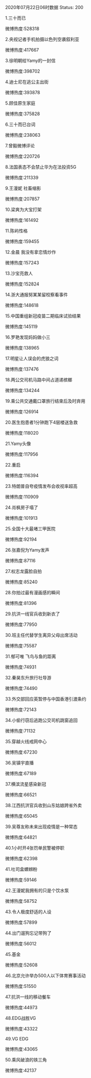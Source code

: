 2020年07月22日06时数据
Status: 200

1.三十而已

微博热度:528318

2.央视记者手机拍摄以色列空袭叙利亚

微博热度:417667

3.徐明朝给Yamy的一封信

微博热度:398702

4.迪士尼在逃公主出街

微博热度:393878

5.顾佳原生家庭

微博热度:375828

6.三十而已台词

微博热度:238063

7.曾毅微博评论

微博热度:220726

8.法国表态不会禁止华为在法投资5G

微博热度:211339

9.王漫妮 社畜缩影

微博热度:207857

10.梁爽为大宝打架

微博热度:161492

11.陈屿性格

微博热度:159455

12.金晨 我没有拿恋情炒作

微博热度:157243

13.沙宝亮救人

微博热度:152824

14.浙大通报努某某留校察看事件

微博热度:148618

15.中国重组新冠疫苗二期临床试验结果

微博热度:145119

16.罗艳发现妈妈做小三

微博热度:138965

17.明星让人误会的虎狼之词

微博热度:137476

18.两公交司机马路中间占道递槟榔

微博热度:134244

19.乘公共交通戴口罩旅行结束后及时弃用

微博热度:126914

20.医生抱患者1分钟跑下4层楼送急救

微博热度:118020

21.Yamy头像

微博热度:117956

22.重启

微博热度:116394

23.特朗普自夸疫情发布会收视率超高

微博热度:110909

24.肖枫房子塌了

微博热度:101913

25.全国十大最堵三甲医院

微博热度:92194

26.张嘉倪为Yamy发声

微博热度:87116

27.权志龙露脸自拍

微博热度:85240

28.你拍过最有漫画感的瞬间

微博热度:81396

29.抗洪一线官兵收到新衣了

微博热度:77950

30.班主任代替学生离异父母出席活动

微博热度:75587

31.郁可唯 飞鸟与鱼的距离

微博热度:74931

32.秦昊东升旅行社导游

微博热度:74490

33.外交部回应英暂停与中国香港引渡条约

微博热度:72143

34.小偷行窃后逃跑公交司机跳窗追回

微博热度:71132

35.穿越火线戒网中心

微博热度:67230

36.吴镇宇直播

微博热度:67189

37.横滨流星感染新冠

微博热度:66521

38.江西抗洪官兵收到山东姑娘跨省外卖

微博热度:65045

39.吴尊友称未来出现疫情是一种常态

微博热度:64821

40.1小时开4张罚单民警被停职

微博热度:62398

41.吐司盒螺蛳粉

微博热度:59146

42.王漫妮我拥有的只是个饮水泵

微博热度:58752

43.令人极度舒适的人设

微博热度:57899

44.出门遛狗忘记带狗了

微博热度:56012

45.基金

微博热度:52608

46.北京允许举办500人以下体育赛事活动

微博热度:51550

47.抗洪一线的移动餐车

微博热度:44973

48.EDG战胜VG

微博热度:43322

49.VG EDG

微博热度:43065

50.乘风破浪的铁三角

微博热度:42137

